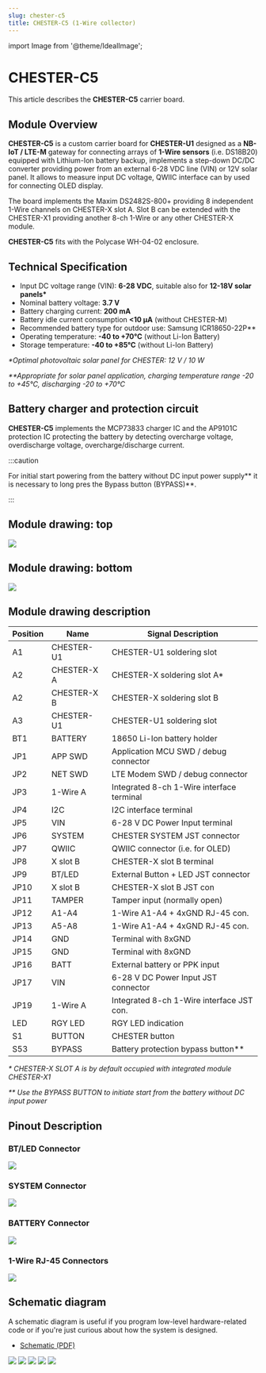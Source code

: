 ```yaml
---
slug: chester-c5
title: CHESTER-C5 (1-Wire collector)
---
```

import Image from '@theme/IdealImage';

# CHESTER-C5
This article describes the **CHESTER-C5** carrier board.

## Module Overview

**CHESTER-C5** is a custom carrier board for **CHESTER-U1** designed as a **NB-IoT / LTE-M** gateway for connecting arrays of **1-Wire sensors** (i.e. DS18B20) equipped with Lithium-Ion battery backup, implements a step-down DC/DC converter providing power from an external 6-28 VDC line (VIN) or 12V solar panel. It allows to measure input DC voltage, QWIIC interface can by used for connecting OLED display.

The board implements the Maxim DS2482S-800+ providing 8 independent 1-Wire channels on CHESTER-X slot A. Slot B can be extended with the CHESTER-X1 providing another 8-ch 1-Wire or any other CHESTER-X module.

**CHESTER-C5** fits with the Polycase WH-04-02 enclosure.

## Technical Specification

* Input DC voltage range (VIN): **6-28 VDC**, suitable also for **12-18V solar panels\***
* Nominal battery voltage: **3.7 V**
* Battery charging current: **200 mA**
* Battery idle current consumption **&lt;10 μA** (without CHESTER-M)
* Recommended battery type for outdoor use: Samsung ICR18650-22P**
* Operating temperature: **-40 to +70°C** (without Li-Ion Battery)
* Storage temperature: **-40 to +85°C** (without Li-Ion Battery)

_\*Optimal photovoltaic solar panel for CHESTER: 12 V / 10 W_

_\**Appropriate for solar panel application, charging temperature range -20 to +45°C, discharging -20 to +70°C_

## Battery charger and protection circuit
**CHESTER-C5** implements the MCP73833 charger IC and the AP9101C protection IC protecting the battery by detecting overcharge voltage, overdischarge voltage, overcharge/discharge current.

:::caution

For initial start powering from the battery without DC input power supply** it is necessary to long pres the Bypass button (BYPASS)**.

:::

## Module drawing: top

![](chester-c5-top.png)

## Module drawing: bottom

![](chester-c5-bot.png)

## Module drawing description

| Position | Name        | Signal Description                        |
| -------- | ----------- | ----------------------------------------- |
| A1       | CHESTER-U1  | CHESTER-U1 soldering slot                 |
| A2       | CHESTER-X A | CHESTER-X soldering slot A*               |
| A2       | CHESTER-X B | CHESTER-X soldering slot B                |
| A3       | CHESTER-U1  | CHESTER-U1 soldering slot                 |
| BT1      | BATTERY     | 18650 Li-Ion battery holder               |
| JP1      | APP SWD     | Application MCU SWD / debug connector     |
| JP2      | NET SWD     | LTE Modem SWD / debug connector           |
| JP3      | 1-Wire A    | Integrated 8-ch 1-Wire interface terminal |
| JP4      | I2C         | I2C interface terminal                    |
| JP5      | VIN         | 6-28 V DC Power Input terminal            |
| JP6      | SYSTEM      | CHESTER SYSTEM JST connector              |
| JP7      | QWIIC       | QWIIC connector (i.e. for OLED)           |
| JP8      | X slot B    | CHESTER-X slot B terminal                 |
| JP9      | BT/LED      | External Button + LED JST connector       |
| JP10     | X slot B    | CHESTER-X slot B JST con                  |
| JP11     | TAMPER      | Tamper input (normally open)              |
| JP12     | A1-A4       | 1-Wire A1-A4 + 4xGND RJ-45 con.           |
| JP13     | A5-A8       | 1-Wire A1-A4 + 4xGND RJ-45 con.           |
| JP14     | GND         | Terminal with 8xGND                       |
| JP15     | GND         | Terminal with 8xGND                       |
| JP16     | BATT        | External battery or PPK input             |
| JP17     | VIN         | 6-28 V DC Power Input JST connector       |
| JP19     | 1-Wire A    | Integrated 8-ch 1-Wire interface JST con. |
| LED      | RGY LED     | RGY LED indication                        |
| S1       | BUTTON      | CHESTER button                            |
| S53      | BYPASS      | Battery protection bypass button**        |

_\* CHESTER-X SLOT A is by default occupied with integrated module CHESTER-X1_

_\** Use the BYPASS BUTTON to initiate start from the battery without DC input power_

## Pinout Description

### BT/LED Connector

![](btn-ext.png)

### SYSTEM Connector

![](system.png)

### BATTERY Connector

![](batt.png)

### 1-Wire RJ-45 Connectors

![](rj-45.png)

## Schematic diagram

A schematic diagram is useful if you program low-level hardware-related code or if you're just curious about how the system is designed.

- [Schematic (PDF)](schematics/hio-chester-c5-r1.1.pdf)

<!--
- [TODO Interactive PCB connector, part, testpoint and signal browser]
-->

![](schematics/hio-chester-c5-r1.1-1.png)
![](schematics/hio-chester-c5-r1.1-2.png)
![](schematics/hio-chester-c5-r1.1-3.png)
![](schematics/hio-chester-c5-r1.1-4.png)
![](schematics/hio-chester-c5-r1.1-5.png)

